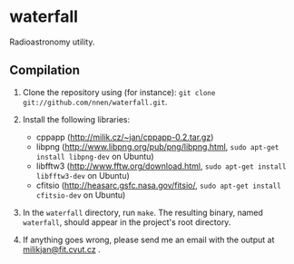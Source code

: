 waterfall
=========

Radioastronomy utility.

Compilation
-----------

1. Clone the repository using (for instance): `git clone git://github.com/nnen/waterfall.git`.
2. Install the following libraries:
      - cppapp (http://milik.cz/~jan/cppapp-0.2.tar.gz)
      - libpng (http://www.libpng.org/pub/png/libpng.html, `sudo apt-get install libpng-dev` on Ubuntu)
      - libfftw3 (http://www.fftw.org/download.html, `sudo apt-get install libfftw3-dev` on Ubuntu)
      - cfitsio (http://heasarc.gsfc.nasa.gov/fitsio/, `sudo apt-get install cfitsio-dev` on Ubuntu)

3. In the `waterfall` directory, run `make`. The resulting binary, named `waterfall`, should appear in the project's root directory.
4. If anything goes wrong, please send me an email with the output at milikjan@fit.cvut.cz .

